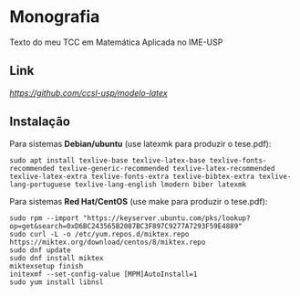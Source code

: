 # Monografia

Texto do meu TCC em Matemática Aplicada no IME-USP  


## Link

_https://github.com/ccsl-usp/modelo-latex_  


## Instalação

Para sistemas **Debian/ubuntu** (use latexmk para produzir o tese.pdf):

	sudo apt install texlive-base texlive-latex-base texlive-fonts-recommended texlive-generic-recommended texlive-latex-recommended texlive-latex-extra texlive-fonts-extra texlive-bibtex-extra texlive-lang-portuguese texlive-lang-english lmodern biber latexmk

Para sistemas **Red Hat/CentOS** (use make para produzir o tese.pdf):

	sudo rpm --import "https://keyserver.ubuntu.com/pks/lookup?op=get&search=0xD6BC243565B2087BC3F897C9277A7293F59E4889"
	sudo curl -L -o /etc/yum.repos.d/miktex.repo https://miktex.org/download/centos/8/miktex.repo
	sudo dnf update 
	sudo dnf install miktex  
	miktexsetup finish
	initexmf --set-config-value [MPM]AutoInstall=1  
	sudo yum install libnsl

